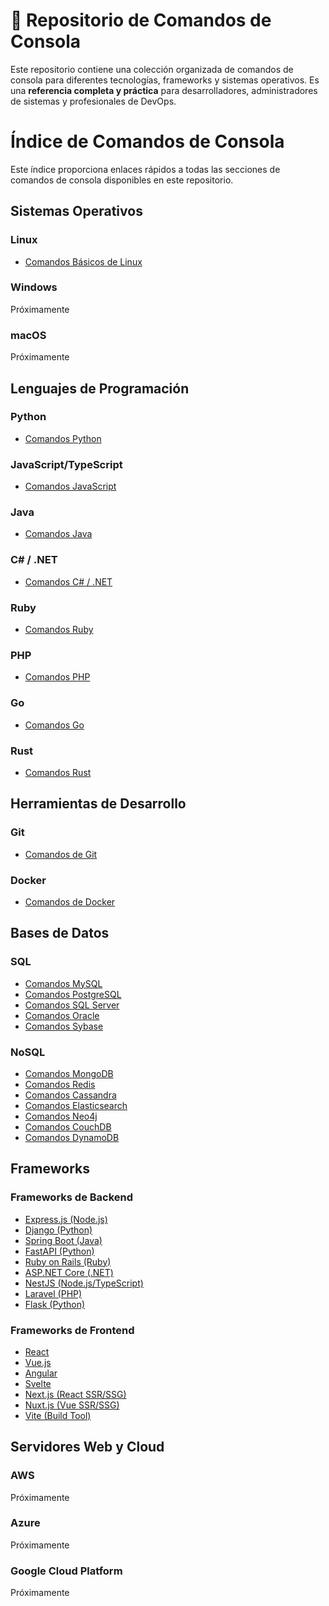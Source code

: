 # 🚀 Repositorio de Comandos de Consola

Este repositorio contiene una colección organizada de comandos de consola para diferentes tecnologías, frameworks y sistemas operativos. Es una **referencia completa y práctica** para desarrolladores, administradores de sistemas y profesionales de DevOps.

# Índice de Comandos de Consola

Este índice proporciona enlaces rápidos a todas las secciones de comandos de consola disponibles en este repositorio.

## Sistemas Operativos

### Linux
- [Comandos Básicos de Linux](/os/linux/basic_commands.md)

### Windows
Próximamente

### macOS
Próximamente

## Lenguajes de Programación

### Python
- [Comandos Python](/programming_languages/python/python_commands.md)

### JavaScript/TypeScript
- [Comandos JavaScript](/programming_languages/javascript/javascript_commands.md)

### Java
- [Comandos Java](/programming_languages/java/java_commands.md)

### C# / .NET
- [Comandos C# / .NET](/programming_languages/csharp/csharp_commands.md)

### Ruby
- [Comandos Ruby](/programming_languages/ruby/ruby_commands.md)

### PHP
- [Comandos PHP](/programming_languages/php/php_commands.md)

### Go
- [Comandos Go](/programming_languages/go/go_commands.md)

### Rust
- [Comandos Rust](/programming_languages/rust/rust_commands.md)

## Herramientas de Desarrollo

### Git
- [Comandos de Git](/dev_tools/git/git_commands.md)

### Docker
- [Comandos de Docker](/dev_tools/docker/docker_commands.md)

## Bases de Datos

### SQL
- [Comandos MySQL](/databases/sql/mysql_commands.md)
- [Comandos PostgreSQL](/databases/sql/postgresql_commands.md)
- [Comandos SQL Server](/databases/sql/sqlserver_commands.md)
- [Comandos Oracle](/databases/sql/oracle_commands.md)
- [Comandos Sybase](/databases/sql/sybase_commands.md)

### NoSQL
- [Comandos MongoDB](/databases/nosql/mongodb_commands.md)
- [Comandos Redis](/databases/nosql/redis_commands.md)
- [Comandos Cassandra](/databases/nosql/cassandra_commands.md)
- [Comandos Elasticsearch](/databases/nosql/elasticsearch_commands.md)
- [Comandos Neo4j](/databases/nosql/neo4j_commands.md)
- [Comandos CouchDB](/databases/nosql/couchdb_commands.md)
- [Comandos DynamoDB](/databases/nosql/dynamodb_commands.md)

## Frameworks

### Frameworks de Backend
- [Express.js (Node.js)](/frameworks/backend/express_commands.md)
- [Django (Python)](/frameworks/backend/django_commands.md)
- [Spring Boot (Java)](/frameworks/backend/spring_boot_commands.md)
- [FastAPI (Python)](/frameworks/backend/fastapi_commands.md)
- [Ruby on Rails (Ruby)](/frameworks/backend/rails_commands.md)
- [ASP.NET Core (.NET)](/frameworks/backend/aspnet_core_commands.md)
- [NestJS (Node.js/TypeScript)](/frameworks/backend/nestjs_commands.md)
- [Laravel (PHP)](/frameworks/backend/laravel_commands.md)
- [Flask (Python)](/frameworks/backend/flask_commands.md)

### Frameworks de Frontend
- [React](/frameworks/frontend/react_commands.md)
- [Vue.js](/frameworks/frontend/vue_commands.md)
- [Angular](/frameworks/frontend/angular_commands.md)
- [Svelte](/frameworks/frontend/svelte_commands.md)
- [Next.js (React SSR/SSG)](/frameworks/frontend/nextjs_commands.md)
- [Nuxt.js (Vue SSR/SSG)](/frameworks/frontend/nuxtjs_commands.md)
- [Vite (Build Tool)](/frameworks/frontend/vite_commands.md)

## Servidores Web y Cloud

### AWS
Próximamente

### Azure
Próximamente

### Google Cloud Platform
Próximamente